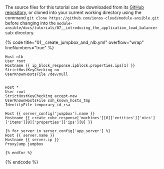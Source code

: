 The source files for this tutorial can be downloaded from its [GitHub repository](https://github.com/ionos-cloud/module-ansible/tree/master/docs/), or cloned into your current working directory using the command `git clone https://github.com/ionos-cloud/module-ansible.git` before changing into the `module-ansible/docs/tutorials/07__introducing_the_application_load_balancer` sub-directory.

{% code title="01__create_jumpbox_and_nlb.yml" overflow="wrap" lineNumbers="true" %}
```j2
Host nlb
User root
Hostname {{ ip_block_response.ipblock.properties.ips[1] }}
StrictHostKeyChecking no
UserKnownHostsFile /dev/null


Host *
User root
StrictHostKeyChecking accept-new
UserKnownHostsFile ssh_known_hosts_tmp
IdentityFile temporary_id_rsa

Host {{ server_config['jumpbox'].name }}
Hostname {{ create_cube_response['machines'][0]['entities']['nics']['items'][0]['properties']['ips'][0] }}

{% for server in server_config['app_server'] %}
Host {{ server.name }}
Hostname {{ server.ip }}
ProxyJump jumpbox

{% endfor %}
```
{% endcode %}